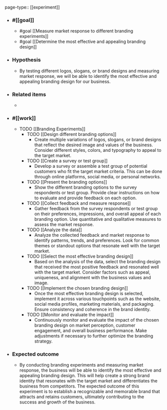 page-type:: [[experiment]]



  - ### #[[goal]]
    - #goal [[Measure market response to different branding experiments]]
    - #goal [[Determine the most effective and appealing branding design]]
  - ### Hypothesis
    - By testing different logos, slogans, or brand designs and measuring market response, we will be able to identify the most effective and appealing branding design for our business.
  - ### Related items
    - 
  - ### #[[work]]
    - TODO [[Branding Experiments]]
      - TODO [[Design different branding options]]
        - Create multiple variations of logos, slogans, or brand designs that reflect the desired image and values of the business. Consider different styles, colors, and typography to appeal to the target market.
      - TODO [[Create a survey or test group]]
        - Develop a survey or assemble a test group of potential customers who fit the target market criteria. This can be done through online platforms, social media, or personal networks.
      - TODO [[Present the branding options]]
        - Show the different branding options to the survey respondents or test group. Provide clear instructions on how to evaluate and provide feedback on each option.
      - TODO [[Collect feedback and measure response]]
        - Gather feedback from the survey respondents or test group on their preferences, impressions, and overall appeal of each branding option. Use quantitative and qualitative measures to assess the market response.
      - TODO [[Analyze the data]]
        - Analyze the collected feedback and market response to identify patterns, trends, and preferences. Look for common themes or standout options that resonate well with the target market.
      - TODO [[Select the most effective branding design]]
        - Based on the analysis of the data, select the branding design that received the most positive feedback and resonated well with the target market. Consider factors such as appeal, uniqueness, and alignment with the business values and image.
      - TODO [[Implement the chosen branding design]]
        - Once the most effective branding design is selected, implement it across various touchpoints such as the website, social media profiles, marketing materials, and packaging. Ensure consistency and coherence in the brand identity.
      - TODO [[Monitor and evaluate the impact]]
        - Continuously monitor and evaluate the impact of the chosen branding design on market perception, customer engagement, and overall business performance. Make adjustments if necessary to further optimize the branding strategy.
  - ### Expected outcome
    - By conducting branding experiments and measuring market response, the business will be able to identify the most effective and appealing branding design. This will help create a strong brand identity that resonates with the target market and differentiates the business from competitors. The expected outcome of this experiment is to establish a recognizable and memorable brand that attracts and retains customers, ultimately contributing to the success and growth of the business.
